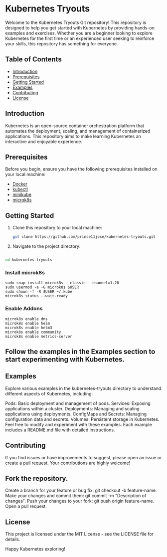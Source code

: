 # Kubernetes Tryouts

Welcome to the Kubernetes Tryouts Git repository! This repository is designed to help you get started with Kubernetes by providing hands-on examples and exercises. Whether you are a beginner looking to explore Kubernetes for the first time or an experienced user seeking to reinforce your skills, this repository has something for everyone.

## Table of Contents

- [Introduction](#introduction)
- [Prerequisites](#prerequisites)
- [Getting Started](#getting-started)
- [Examples](#examples)
- [Contributing](#contributing)
- [License](#license)

## Introduction

Kubernetes is an open-source container orchestration platform that automates the deployment, scaling, and management of containerized applications. This repository aims to make learning Kubernetes an interactive and enjoyable experience.

## Prerequisites

Before you begin, ensure you have the following prerequisites installed on your local machine:

- [Docker](https://www.docker.com/)
- [kubectl](https://kubernetes.io/docs/tasks/tools/install-kubectl/)
- [minikube](https://minikube.sigs.k8s.io/docs/start/)
- [microk8s](https://microk8s.io/docs/getting-started)

## Getting Started

1. Clone this repository to your local machine:

   ```bash
   git clone https://github.com/prince11jose/kubernetes-tryouts.git
   ```
2. Navigate to the project directory:

```bash

cd kubernetes-tryouts
```
### Install microk8s 
```
sudo snap install microk8s --classic --channel=1.28
sudo usermod -a -G microk8s $USER
sudo chown -f -R $USER ~/.kube
microk8s status --wait-ready
```
### Enable Addons
```
microk8s enable dns
microk8s enable helm
microk8s enable helm3
microk8s enable community
microk8s enable metrics-server
```

## Follow the examples in the Examples section to start experimenting with Kubernetes.

## Examples
Explore various examples in the kubernetes-tryouts directory to understand different aspects of Kubernetes, including:

Pods: Basic deployment and management of pods.
Services: Exposing applications within a cluster.
Deployments: Managing and scaling applications using deployments.
ConfigMaps and Secrets: Managing configuration data and secrets.
Volumes: Persistent storage in Kubernetes.
Feel free to modify and experiment with these examples. Each example includes a README.md file with detailed instructions.

## Contributing
If you find issues or have improvements to suggest, please open an issue or create a pull request. Your contributions are highly welcome!

## Fork the repository.
Create a branch for your feature or bug fix: git checkout -b feature-name.
Make your changes and commit them: git commit -m "Description of changes".
Push your changes to your fork: git push origin feature-name.
Open a pull request.
## License
This project is licensed under the MIT License - see the LICENSE file for details.

Happy Kubernetes exploring!





